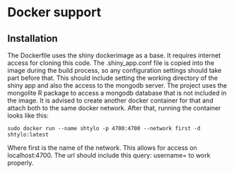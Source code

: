 # Docker support

## Installation

The Dockerfile uses the shiny dockerimage as a base. It requires internet access for cloning this code. The .shiny_app.conf file is copied into the image during the build process, so any configuration settings should take part before that.
This should include setting the working directory of the shiny app and also the access to the mongodb server.
The project uses the mongolite R package to access a mongodb database that is not included in the image. It is advised to create another docker container for that and attach both to the same docker network. After that, running the container looks like this:

`sudo docker run --name shtylo -p 4700:4700 --network first -d shtylo:latest`

Where first is the name of the network. This allows for access on localhost:4700. The url should include this query: username=<user> to work properly.
